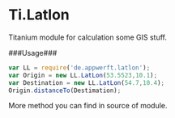 Ti.Latlon
=========

Titanium module for calculation some GIS stuff.

###Usage###

```javascript
var LL = require('de.appwerft.latlon');
var Origin = new LL.LatLon(53.5523,10.1);
var Destination = new LL.LatLon(54.7,10.4);
Origin.distanceTo(Destimation);

```

More method you can find in source of module.